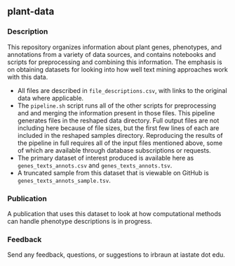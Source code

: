 ## plant-data

### Description

This repository organizes information about plant genes, phenotypes, and annotations from a variety of data sources, and contains notebooks and scripts for preprocessing and combining this information. The emphasis is on obtaining datasets for looking into how well text mining approaches work with this data.

* All files are described in `file_descriptions.csv`, with links to the original data where applicable.
* The `pipeline.sh` script runs all of the other scripts for preprocessing and and merging the information present in those files. This pipeline generates files in the reshaped data directory. Full output files are not including here because of file sizes, but the first few lines of each are included in the reshaped samples directory. Reproducing the results of the pipeline in full requires all of the input files mentioned above, some of which are available through database subscriptions or requests. 
* The primary dataset of interest produced is available here as `genes_texts_annots.csv` and `genes_texts_annots.tsv`.
* A truncated sample from this dataset that is viewable on GitHub is `genes_texts_annots_sample.tsv`.

### Publication

A publication that uses this dataset to look at how computational methods can handle phenotype descriptions is in progress.

### Feedback
Send any feedback, questions, or suggestions to irbraun at iastate dot edu.
